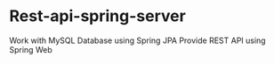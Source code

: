 # Rest-api-spring-server

Work with MySQL Database using Spring JPA
Provide REST API using Spring Web
